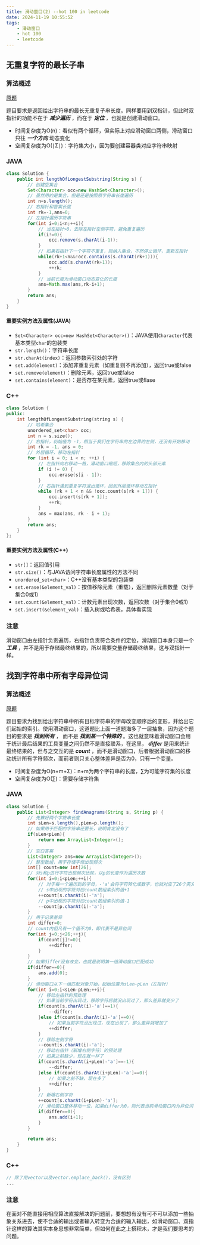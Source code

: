 ```yaml
---
title: 滑动窗口(2) --hot 100 in leetcode
date: 2024-11-19 10:55:52
tags:
    - 滑动窗口
    - hot 100
    - leetcode
---
```


 

## 无重复字符的最长子串
### 算法概述
[原题](https://leetcode.cn/problems/longest-substring-without-repeating-characters/?envType=study-plan-v2&envId=top-100-liked)

题目要求是返回给出字符串的最长无重复子串长度。同样要用到双指针，但此时双指针的功能不在于 ***减少遍历*** ，而在于 ***定位*** ，也就是创建滑动窗口。
- 时间复杂度为O(n)：看似有两个循环，但实际上对应滑动窗口两侧，滑动窗口只往 ***一个方向*** 动态变化
- 空间复杂度为O(∣Σ∣)：字符集大小，因为要创建容器类对应字符串映射

### JAVA
```java
class Solution {
    public int lengthOfLongestSubstring(String s) {
        // 创建空集合
        Set<Character> occ=new HashSet<Character>();
        // 虽然用的是集合，但是还是按照原字符串长度遍历
        int n=s.length();
        // 右指针和答案长度
        int rk=-1,ans=0;
        // 左指针遍历字符串
        for(int i=0;i<n;++i){
            // 当左指针>0，去除左指针左侧字符，避免重复遍历
            if(i!=0){
                occ.remove(s.charAt(i-1));
            }
            // 如果右指针下一个字符不重复，则纳入集合，不然停止循环，更新左指针
            while(rk+1<n&&!occ.contains(s.charAt(rk+1))){
                occ.add(s.charAt(rk+1));
                ++rk;
            }
            // 当前长度为滑动窗口动态变化的长度
            ans=Math.max(ans,rk-i+1);
        }
        return ans;
    }
}
```

#### 重要实例方法及属性(JAVA)
- `Set<Character> occ=new HashSet<Character>()`：JAVA使用`Character`代表基本类型`char`的包装类
- `str.length()`：字符串长度
- `str.charAt(index)`：返回参数索引处的字符
- `set.add(element)`：添加非重复元素（如重复则不再添加），返回true或false
- `set.remove(element)`：删除元素，返回true或false
- `set.contains(element)`：是否存在某元素，返回true或flase

### C++
```c++
class Solution {
public:
    int lengthOfLongestSubstring(string s) {
        // 哈希集合
        unordered_set<char> occ;
        int n = s.size();
        // 右指针，初始值为 -1，相当于我们在字符串的左边界的左侧，还没有开始移动
        int rk = -1, ans = 0;
        // 外层循环，移动左指针
        for (int i = 0; i < n; ++i) {
            // 左指针向右移动一格，滑动窗口缩短，移除集合内的头部元素
            if (i != 0) {
                occ.erase(s[i - 1]);
            }
            // 右指针遇到重复字符退出循环，回到外层循环移动左指针
            while (rk + 1 < n && !occ.count(s[rk + 1])) {
                occ.insert(s[rk + 1]);
                ++rk;
            }
            ans = max(ans, rk - i + 1);
        }
        return ans;
    }
};
```

#### 重要实例方法及属性(C++)
- `str[]`：返回值引用
- `str.size()`：与JAVA访问字符串长度属性的方法不同
- `unordered_set<char>`：C++没有基本类型的包装类
- `set.erase(&element_val)`：按值移除元素（重载），返回删除元素数量（对于集合0或1）
- `set.count(&element_val)`：计数元素出现次数，返回次数（对于集合0或1）
- `set.insert(&element_val)`：插入树或哈希表，具体看实现

### 注意
滑动窗口由左指针负责遍历，右指针负责符合条件的定位，滑动窗口本身只是一个 ***工具*** ，并不是用于存储最终结果的，所以需要变量存储最终结果，这与双指针一样。

## 找到字符串中所有字母异位词
### 算法概述
[原题](https://leetcode.cn/problems/find-all-anagrams-in-a-string/?envType=study-plan-v2&envId=top-100-liked)

题目要求为找到给出字符串中所有目标字符串的字母改变顺序后的变形，并给出它们起始的索引。使用滑动窗口，这道题比上面一道题海多了一层抽象，因为这个题目的要求是 ***找到所有*** ， 而不是 ***找到某一个特殊的*** 。这也就意味着滑动窗口会用于统计最后结果的工具变量之间仍然不是直接联系，在这里， ***differ*** 是用来统计最终结果的，但与之交互的是 ***count*** ，而不是滑动窗口，后者根据滑动窗口的移动统计所有字符频次，而前者则只关心整体差异是否为0，只有一个变量。
- 时间复杂度为O(n+m+Σ)：n+m为两个字符串的长度，∑为可能字符集的长度
- 空间复杂度为O(∑)：需要存储字符集

### JAVA
```java
class Solution {
    public List<Integer> findAnagrams(String s, String p) {
        // 先算好两个字符串长度
        int sLen=s.length(),pLen=p.length();
        // 如果用于匹配的字符串还要长，说明肯定没有了
        if(sLen<pLen){
            return new ArrayList<Integer>();
        }
        // 空白答案
        List<Integer> ans=new ArrayList<Integer>();
        // 整型数组，用于存储字母出现频次
        int[] count=new int[26];
        // 对s和p进行字符出现频次比较，以p的长度作为遍历次数
        for(int i=0;i<pLen;++i){
            // 对于每一个遍历到的字母，-'a'会将字符转化成数字，也就对应了26个英文字母
            // s中出现的字符对应count数组索引的值+1
            ++count[s.charAt(i)-'a'];
            // p中出现的字符对应count数组索引的值-1
            --count[p.charAt(i)-'a'];
        }
        // 用于记录差异
        int differ=0;
        // count内但凡有一个值不为0，即代表不是异位词
        for(int j=0;j<26;++j){
            if(count[j]!=0){
                ++differ;
            }
        }
        // 如果differ没有改变，也就是说明第一组滑动窗口匹配成功
        if(differ==0){
            ans.add(0);
        }
        // 滑动窗口从下一组匹配对象开始，起始位置为sLen-pLen（左指针）
        for(int i=0;i<sLen-pLen;++i){
            // 移动左指针的预处理
            // 如果当前字符出现过，移除字符后就没出现过了，那么差异就变少了
            if(count[s.charAt(i)-'a']==1){
                --differ;
            }else if(count[s.charAt(i)-'a']==0){
                // 如果当前字符没出现过，现在出现了，那么差异就增加了
                ++differ;
            }
            // 移除左侧字符
            --count[s.charAt(i)-'a'];
            // 移动右指针（新增右侧字符）的预处理
            // 如果之前缺少，现在就一样了
            if(count[s.charAt(i+pLen)-'a']==-1){
                --differ;
            }else if(count[s.charAt(i+pLen)-'a']==0){
                // 如果之前不缺，现在多了
                ++differ;
            }
            // 新增右侧字符
            ++count[s.charAt(i+pLen)-'a'];
            // 滑动窗口整体移动一位，如果differ为0，则代表当前滑动窗口内为异位词
            if(differ==0){
                ans.add(i+1);
            }
        }

        return ans;
    }
}
```

### C++
```c++
// 除了用vector以及vector.emplace_back()，没有区别
...
```

### 注意
在面对不能直接用相应算法直接解决的问题前，要想想有没有可不可以添加一些抽象关系进去，使不合适的输出或者输入转变为合适的输入输出，如滑动窗口、双指针这样的算法其实本身思想非常简单，但如何在此之上搭积木，才是我们要思考的问题。